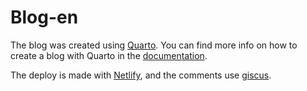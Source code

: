 

# Blog-en



The blog was created using [Quarto](https://quarto.org/). You can find
more info on how to create a blog with Quarto in the
[documentation](https://quarto.org/docs/websites/website-blog.html).

The deploy is made with [Netlify](https://www.netlify.com/), and the
comments use [giscus](https://giscus.app/).


